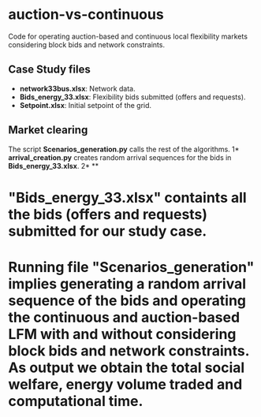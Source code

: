 # auction-vs-continuous
Code for operating auction-based and continuous local flexibility markets considering block bids and network constraints.

## Case Study files
 * **network33bus.xlsx**: Network data.
 * **Bids_energy_33.xlsx**: Flexibility bids submitted (offers and requests).
 * **Setpoint.xlsx**: Initial setpoint of the grid.

## Market clearing 
The script **Scenarios_generation.py** calls the rest of the algorithms.
  1* **arrival_creation.py** creates random arrival sequences for the bids in         **Bids_energy_33.xlsx**.
  2* **


# "Bids_energy_33.xlsx" containts all the bids (offers and requests) submitted for our study case.

# Running file "Scenarios_generation" implies generating a random arrival sequence of the bids and operating the continuous and auction-based LFM with and without considering block bids and network constraints. As output we obtain the total social welfare, energy volume traded and computational time.

  
